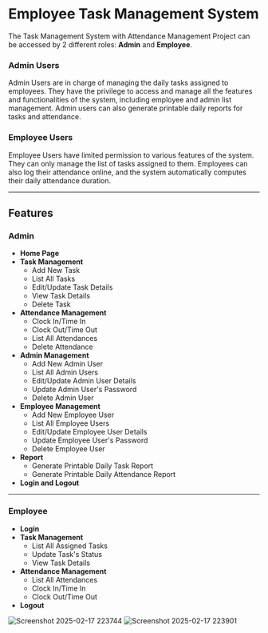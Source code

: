 # Employee Task Management System 

The Task Management System with Attendance Management Project can be accessed by 2 different roles: **Admin** and **Employee**. 

### Admin Users
Admin Users are in charge of managing the daily tasks assigned to employees. They have the privilege to access and manage all the features and functionalities of the system, including employee and admin list management. Admin users can also generate printable daily reports for tasks and attendance.

### Employee Users
Employee Users have limited permission to various features of the system. They can only manage the list of tasks assigned to them. Employees can also log their attendance online, and the system automatically computes their daily attendance duration.

---

## Features

### **Admin**

- **Home Page**
- **Task Management**
  - Add New Task
  - List All Tasks
  - Edit/Update Task Details
  - View Task Details
  - Delete Task
- **Attendance Management**
  - Clock In/Time In
  - Clock Out/Time Out
  - List All Attendances
  - Delete Attendance
- **Admin Management**
  - Add New Admin User
  - List All Admin Users
  - Edit/Update Admin User Details
  - Update Admin User's Password
  - Delete Admin User
- **Employee Management**
  - Add New Employee User
  - List All Employee Users
  - Edit/Update Employee User Details
  - Update Employee User's Password
  - Delete Employee User
- **Report**
  - Generate Printable Daily Task Report
  - Generate Printable Daily Attendance Report
- **Login and Logout**

---

### **Employee**

- **Login**
- **Task Management**
  - List All Assigned Tasks
  - Update Task's Status
  - View Task Details
- **Attendance Management**
  - List All Attendances
  - Clock In/Time In
  - Clock Out/Time Out
- **Logout**


![Screenshot 2025-02-17 223744](https://github.com/user-attachments/assets/a389fb69-ef89-4d86-90c5-c390b221d296)
![Screenshot 2025-02-17 223901](https://github.com/user-attachments/assets/1111eb55-e6be-48b6-8e7d-cbd46172ea7a)

